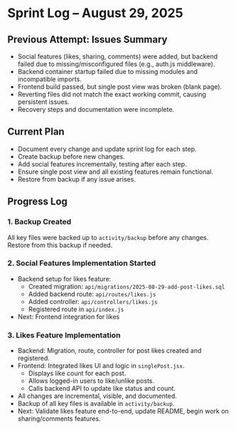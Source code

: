 # Sprint Log – August 29, 2025

## Previous Attempt: Issues Summary
- Social features (likes, sharing, comments) were added, but backend failed due to missing/misconfigured files (e.g., auth.js middleware).
- Backend container startup failed due to missing modules and incompatible imports.
- Frontend build passed, but single post view was broken (blank page).
- Reverting files did not match the exact working commit, causing persistent issues.
- Recovery steps and documentation were incomplete.

## Current Plan
- Document every change and update sprint log for each step.
- Create backup before new changes.
- Add social features incrementally, testing after each step.
- Ensure single post view and all existing features remain functional.
- Restore from backup if any issue arises.

## Progress Log

### 1. Backup Created
All key files were backed up to `activity/backup` before any changes.
Restore from this backup if needed.

### 2. Social Features Implementation Started
- Backend setup for likes feature:
  - Created migration: `api/migrations/2025-08-29-add-post-likes.sql`
  - Added backend route: `api/routes/likes.js`
  - Added controller: `api/controllers/likes.js`
  - Registered route in `api/index.js`
- Next: Frontend integration for likes

### 3. Likes Feature Implementation
- Backend: Migration, route, controller for post likes created and registered.
- Frontend: Integrated likes UI and logic in `singlePost.jsx`.
  - Displays like count for each post.
  - Allows logged-in users to like/unlike posts.
  - Calls backend API to update like status and count.
- All changes are incremental, visible, and documented.
- Backup of all key files is available in `activity/backup`.
- Next: Validate likes feature end-to-end, update README, begin work on sharing/comments features.
